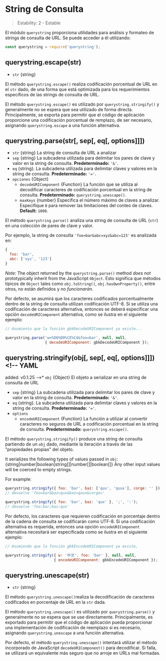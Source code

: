 # String de Consulta

<!--introduced_in=v0.10.0-->

> Estability: 2 - Estable

<!--name=querystring-->

El módulo `querystring` proporciona utilidades para análisis y formateo de strings de consulta de URL. Se puede acceder a él utilizando:

```js
const querystring = require('querystring');
```

## querystring.escape(str)
<!-- YAML
added: v0.1.25
-->

* `str` {string}

El método `querystring.escape()` realiza codificación porcentual de URL en el `str` dado, de una forma que está optimizada para los requerimientos específicos de las strings de consulta de URL.

El método `querystring.escape()` es utilizado por `querystring.stringify()` y generalmente no se espera que sea utilizado de forma directa. Principalmente, se exporta para permitir que el código de aplicación proporcione una codificación porcentual de remplazo, de ser necesario, asignando `querystring.escape` a una función alternativa.

## querystring.parse(str[, sep[, eq[, options]]])
<!-- YAML
added: v0.1.25
changes:
  - version: v8.0.0
    pr-url: https://github.com/nodejs/node/pull/10967
    description: Multiple empty entries are now parsed correctly (e.g. `&=&=`).
  - version: v6.0.0
    pr-url: https://github.com/nodejs/node/pull/6055
    description: The returned object no longer inherits from `Object.prototype`.
  - version: v6.0.0, v4.2.4
    pr-url: https://github.com/nodejs/node/pull/3807
    description: The `eq` parameter may now have a length of more than `1`.
-->

* `str` {string} La string de consulta de URL a analizar
* `sep` {string} La subcadena utilizada para delimitar los pares de clave y valor en la string de consulta. **Predeterminado:** `'&'`.
* `eq` {string}. La subcadena utilizada para delimitar claves y valores en la string de consulta. **Predeterminado:** `'='`.
* `opciones` {Object}
  * `decodeURIComponent` {Function} La función que se utiliza al decodificar caracteres de codificación porcentual en la string de consulta. **Predeterminado:** `querystring.unescape()`.
  * `maxKeys` {number} Especifica el número máximo de claves a analizar. Especifique `0` para remover las limitaciones del conteo de claves. **Default:** `1000`.

El método `querystring.parse()` analiza una string de consulta de URL (`str`) en una colección de pares de clave y valor.

Por ejemplo, la string de consulta `'foo=bar&abc=xyz&abc=123'` es analizada en:
```js
{
  foo: 'bar',
  abc: ['xyz', '123']
}
```

*Note*: The object returned by the `querystring.parse()` method _does not_ prototypically inherit from the JavaScript `Object`. Esto significa que métodos típicos de `Object` tales como `obj.toString()`, `obj.hasOwnProperty()`, entre otros, no están definidos y *no funcionarán*.

Por defecto, se asumirá que los caracteres codificados porcentualmente dentro de la string de consulta utilizan codificación UTF-8. Si se utiliza una codificación de caracteres alternativa, entonces se deberá especificar una opción `decodeURIComponent` alternativa, como se ilustra en el siguiente ejemplo:

```js
// Asumiento que la función gbkDecodeURIComponent ya existe...

querystring.parse('w=%D6%D0%CE%C4&foo=bar', null, null,
                  { decodeURIComponent: gbkDecodeURIComponent });
```

## querystring.stringify(obj[, sep[, eq[, options]]])<!-- YAML
added: v0.1.25
-->* `obj` {Object} El objeto a serializar en una string de consulta de URL
* `sep` {string} La subcadena utilizada para delimitar los pares de clave y valor en la string de consulta. **Predeterminado:** `'&'`.
* `eq` {string}. La subcadena utilizada para delimitar claves y valores en la string de consulta. **Predeterminado:** `'='`.
* `options`
  * `encodeURIComponent` {Function} La función a utilizar al convertir caracteres no seguros de URL a codificación porcentual en la string de consulta. **Predeterminado:** `querystring.escape()`.

El método `querystring.stringify()` produce una string de consulta partiendo de un `obj` dado, mediante la iteración a través de las "propiedades propias" del objeto.

It serializes the following types of values passed in `obj`:
{string|number|boolean|string[]|number[]|boolean[]}
Any other input values will be coerced to empty strings.

For example:

```js
querystring.stringify({ foo: 'bar', baz: ['qux', 'quux'], corge: '' });
// devuelve 'foo=bar&baz=qux&baz=quux&corge='

querystring.stringify({ foo: 'bar', baz: 'qux' }, ';', ':');
// devuelve 'foo:bar;baz:qux'
```

Por defecto, los caracteres que requieren codificación en porcentaje dentro de la cadena de consulta se codificarán como UTF-8. Si una codificación alternativa es requerida, entonces una opción `encodeURIComponent` alternativa necesitará ser especificada como se ilustra en el siguiente ejemplo:

```js
// Asumiendo que la función gbkEncodeURIComponent ya existe,

querystring.stringify({ w: '中文', foo: 'bar' }, null, null,
                      { encodeURIComponent: gbkEncodeURIComponent });
```

## querystring.unescape(str)
<!-- YAML
added: v0.1.25
-->

* `str` {string}


El método `querystring.unescape()`realiza la decodificación de caracteres codificados en porcentaje de URL en la `str` dada.

El método `querystring.unescape()` es utilizado por `querystring.parse()` y generalmente no se espera que se use directamente. Principalmente, es exportado para permitir que el código de aplicación pueda proporcionar una implementación de codificación de reemplazo si es necesario, asignando `querystring.unescape` a una función alternativa.

Por defecto, el método `querystring.unescape()` intentará utilizar el método incorporado de JavaScript `decodeURIComponent()` para decodificar. Si falla, se utilizará un equivalente más seguro que no arroje en URLs mal formadas.
